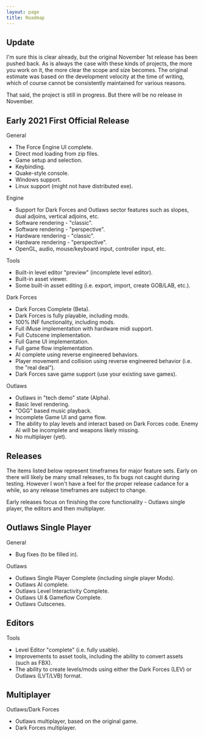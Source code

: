 ```yaml
---
layout: page
title: Roadmap
---
```


## Update
I'm sure this is clear already, but the original November 1st release has been pushed back. As is always the case with these kinds of projects, the more you work on it, the more clear the scope and size becomes. The original estimate was based on the development velocity at the time of writing, which of course cannot be consistently maintained for various reasons.

That said, the project is still in progress. But there will be no release in November.

## **Early 2021** First Official Release
General
* The Force Engine UI complete.
* Direct mod loading from zip files.
* Game setup and selection.
* Keybinding.
* Quake-style console.
* Windows support.
* Linux support (might not have distributed exe).

Engine
* Support for Dark Forces and Outlaws sector features such as slopes, dual adjoins, vertical adjoins, etc.
* Software rendering - "classic".
* Software rendering - "perspective".
* Hardware rendering - "classic".
* Hardware rendering - "perspective".
* OpenGL, audio, mouse/keyboard input, controller input, etc.

Tools
* Built-in level editor "preview" (incomplete level editor).
* Built-in asset viewer.
* Some built-in asset editing (i.e. export, import, create GOB/LAB, etc.).

Dark Forces
* Dark Forces Complete (Beta).
* Dark Forces is fully playable, including mods.
* 100% INF functionality, including mods.
* Full iMuse implementation with hardware midi support.
* Full Cutscene implementation.
* Full Game UI implementation.
* Full game flow implementation.
* AI complete using reverse engineered behaviors.
* Player movement and collision using reverse engineered behavior (i.e. the "real deal").
* Dark Forces save game support (use your existing save games).

Outlaws
* Outlaws in "tech demo" state (Alpha).
* Basic level rendering.
* "OGG" based music playback.
* Incomplete Game UI and game flow.
* The ability to play levels and interact based on Dark Forces code. Enemy AI will be incomplete and weapons likely missing.
* No multiplayer (yet).

## Releases
The items listed below represent timeframes for major feature sets. Early on there will likely be many small releases, to fix bugs not caught during testing. However I won't have a feel for the proper release cadance for a while, so any release timeframes are subject to change.

Early releases focus on finishing the core functionality - Outlaws single player, the editors and then multiplayer.

## Outlaws Single Player
General
* Bug fixes (to be filled in).

Outlaws
* Outlaws Single Player Complete (including single player Mods).
* Outlaws AI complete.
* Outlaws Level Interactivity Complete.
* Outlaws UI & Gameflow Complete.
* Outlaws Cutscenes.

## Editors
Tools
* Level Editor "complete" (i.e. fully usable).
* Improvements to asset tools, including the ability to convert assets (such as FBX).
* The ability to create levels/mods using either the Dark Forces (LEV) or Outlaws (LVT/LVB) format.

## Multiplayer
Outlaws/Dark Forces
* Outlaws multiplayer, based on the original game.
* Dark Forces multiplayer.
